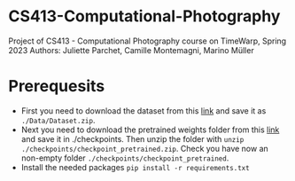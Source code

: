 # CS413-Computational-Photography
Project of CS413 - Computational Photography course on TimeWarp, Spring 2023
Authors: Juliette Parchet, Camille Montemagni, Marino Müller

# Prerequesits
- First you need to download the dataset from this [link](https://drive.google.com/uc?export=download&id=1oS67xo1ti2JCGPZAq9G7M213-i1VxO6I) and save it as `./Data/Dataset.zip`. 
- Next you need to download the pretrained weights folder from this [link](https://drive.google.com/uc?export=download&id=1z4NKPolPDfeEI3njuIFvbDQvMIQk9Nhl) and save it in ./checkpoints. Then unzip the folder with `unzip ./checkpoints/checkpoint_pretrained.zip`. Check you have now an non-empty folder `./checkpoints/checkpoint_pretrained`.
- Install the needed packages `pip install -r requirements.txt`
